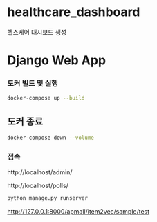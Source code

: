 # healthcare_dashboard
헬스케어 대시보드 생성


# Django Web App

### 도커 빌드 및 실행
~~~sh
docker-compose up --build
~~~
## 도커 종료
~~~sh
docker-compose down --volume
~~~

### 접속
http://localhost/admin/

http://localhost/polls/


~~~sh
python manage.py runserver
~~~
http://127.0.0.1:8000/apmall/item2vec/sample/test